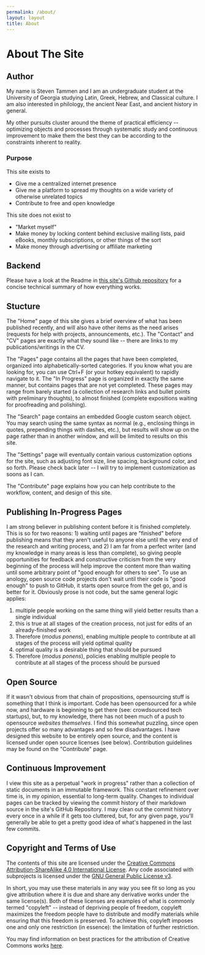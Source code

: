```yaml
---
permalink: /about/
layout: layout
title: About
---
```


<h1 class="center"> About The Site </h1>

## Author

My name is Steven Tammen and I am an undergraduate student at the University of Georgia studying Latin, Greek, Hebrew, and Classical culture. I am also interested in philology, the ancient Near East, and ancient history in general.

My other pursuits cluster around the theme of practical efficiency -- optimizing objects and processes through systematic study and continuous improvement to make them the best they can be according to the constraints inherent to reality.

### Purpose

This site exists to

- Give me a centralized internet presence
- Give me a platform to spread my thoughts on a wide variety of otherwise unrelated topics
- Contribute to free and open knowledge

This site does not exist to

- "Market myself"
- Make money by locking content behind exclusive mailing lists, paid eBooks, monthly subscriptions, or other things of the sort
- Make money through advertising or affiliate marketing

## Backend

Please have a look at the Readme in [this site's Github repository](https://github.com/StevenTammen/steventammen.github.io) for a concise technical summary of how everything works.

## Stucture

The "Home" page of this site gives a brief overview of what has been published recently, and will also have other items as the need arises (requests for help with projects, announcements, etc.). The "Contact" and "CV" pages are exactly what they sound like -- there are links to my publications/writings in the CV.

The "Pages" page contains all the pages that have been completed, organized into alphabetically-sorted categories. If you know what you are looking for, you can use Ctrl+F (or your hotkey equivalent) to rapidly navigate to it. The "In Progress" page is organized in exactly the same manner, but contains pages that are not yet completed. These pages may range from barely started (a collection of research links and bullet points with preliminary thoughts), to almost finished (complete expositions waiting for proofreading and polishing).

The "Search" page contains an embedded Google custom search object. You may search using the same syntax as normal (e.g., enclosing things in quotes, prepending things with dashes, etc.), but results will show up on the page rather than in another window, and will be limited to results on this site.

The "Settings" page will eventually contain various customization options for the site, such as adjusting font size, line spacing, background color, and so forth. Please check back later -- I will try to implement customization as soons as I can.

The "Contribute" page explains how you can help contribute to the workflow, content, and design of this site.

## Publishing In-Progress Pages

I am strong believer in publishing content before it is finished completely. This is so for two reasons: 1) waiting until pages are "finished" before publishing means that they aren't useful to anyone else until the very end of the research and writing process, and 2) I am far from a perfect writer (and my knowledge in many areas is less than complete), so giving people opportunities for feedback and constructive criticism from the very beginning of the process will help improve the content more than waiting until some arbitrary point of "good enough for others to see". To use an anology, open source code projects don't wait until their code is "good enough" to push to GitHub, it starts open source from the get go, and is better for it. Obviously prose is not code, but the same general logic applies: 

1. multiple people working on the same thing will yield better results than a single individual
2. this is true at all stages of the creation process, not just for edits of an already-finished work
3. Therefore (*modus ponens*), enabling multiple people to contribute at all stages of the process will yield optimal quality
4. optimal quality is a desirable thing that should be pursued
5. Therefore (*modus ponens*), policies enabling multiple people to contribute at all stages of the process should be pursued

## Open Source

If it wasn't obvious from that chain of propositions, opensourcing stuff is something that I think is important. Code has been opensourced for a while now, and hardware is beginning to get there (see: crowdsourced tech startups), but, to my knowledge, there has not been much of a push to opensource *websites themselves*. I find this somewhat puzzling, since open projects offer so many advantages and so few disadvantages. I have designed this website to be entirely open source, and the content is licensed under open source licenses (see below). Contribution guidelines may be found on the "Contribute" page.

## Continuous Improvement

I view this site as a perpetual "work in progress" rather than a collection of static documents in an immutable framework. This constant refinement over time is, in my opinion, essential to long-term quality. Changes to individual pages can be tracked by viewing the commit history of their markdown source in the site's GitHub Repository. I may clean out the commit history every once in a while if it gets too cluttered, but, for any given page, you'll generally be able to get a pretty good idea of what's happened in the last few commits.

## Copyright and Terms of Use

The contents of this site are licensed under the <a rel="license" href="http://creativecommons.org/licenses/by-sa/4.0/">Creative Commons Attribution-ShareAlike 4.0 International License</a>. Any code associated with subprojects is licensed under the <a rel="license" href="http://www.gnu.org/licenses/gpl.html">GNU General Public License v3</a>.

In short, you may use these materials in any way you see fit so long as you give attribution where it is due and share any derivative works under the same license(s). Both of these licenses are examples of what is commonly termed "copyleft" -- instead of depriving people of freedom, copyleft maximizes the freedom people have to distribute and modify materials while ensuring that this freedom is preserved. To achieve this, copyleft imposes one and only one restriction (in essence): the limitation of further restriction.

You may find information on best practices for the attribution of Creative Commons works [here](https://wiki.creativecommons.org/wiki/Best_practices_for_attribution).
